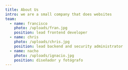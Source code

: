 ```yaml
---
title: About Us
intro: we are a small company that does websites
team:
  - name: francisco
    photo: /uploads/fran.jpg
    position: lead frontend developer
  - name: chris
    photo: /uploads/chris.jpg
    position: lead backend and security administrator
  - name: nacho
    photo: /uploads/ignacio.jpg
    position: diseñador y fotógrafo
---
```


